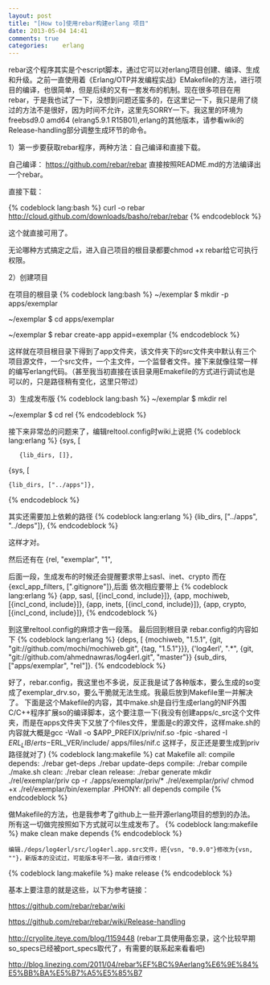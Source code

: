 ```yaml
---
layout: post
title: "[How to]使用rebar构建erlang 项目"
date: 2013-05-04 14:41
comments: true
categories:    erlang 
---
```


rebar这个程序其实是个escript脚本，通过它可以对erlang项目创建、编译、生成和升级。之前一直使用着《Erlang/OTP并发编程实战》EMakefile的方法，进行项目的编译，也很简单，但是后续的又有一套发布的机制。现在很多项目在用rebar，于是我也试了一下，没想到问题还蛮多的，在这里记一下，我只是用了绕过的方法不是很好，因为时间不允许，这里先SORRY一下。我这里的环境为freebsd9.0 amd64 (elrang5.9.1 R15B01),erlang的其他版本，请参看wiki的Release-handling部分调整生成环节的命令。

1）第一步要获取rebar程序，两种方法：自己编译和直接下载。

<!-- more -->

自己编译：
https://github.com/rebar/rebar
直接按照README.md的方法编译出一个rebar。

直接下载：

{% codeblock lang:bash %}
curl -o rebar http://cloud.github.com/downloads/basho/rebar/rebar
{% endcodeblock %}

这个就直接可用了。

无论哪种方式搞定之后，进入自己项目的根目录都要chmod +x rebar给它可执行权限。

2）创建项目

在项目的根目录
{% codeblock lang:bash %}
~/exemplar $ mkdir -p apps/exemplar

~/exemplar $ cd apps/exemplar

~/exemplar $ rebar create-app appid=exemplar
{% endcodeblock %}

这样就在项目根目录下得到了app文件夹，该文件夹下的src文件夹中默认有三个项目源文件，一个src文件，一个主文件，一个监督者文件。接下来就像往常一样的编写erlang代码。（甚至我当初直接在该目录用Emakefile的方式进行调试也是可以的，只是路径稍有变化，这里只带过）

3）生成发布版
{% codeblock lang:bash %}
~/exemplar $ mkdir rel

~/exemplar $ cd rel
{% endcodeblock %}

接下来非常怂的问题来了，编辑reltool.config时wiki上说把
{% codeblock lang:erlang %}
{sys, [

       {lib_dirs, []},

{sys, [

    {lib_dirs, ["../apps"]},
{% endcodeblock %}

其实还需要加上依赖的路径
{% codeblock lang:erlang %}
    {lib_dirs, ["../apps", "../deps"]},
{% endcodeblock %}

这样才对。

然后还有在  {rel, "exemplar", "1",

后面一段，生成发布的时候还会提醒要求带上sasl、inet、crypto
而在 {excl_app_filters, ["\.gitignore"]},后面
依次相应要带上
{% codeblock lang:erlang %}
       {app, sasl,   [{incl_cond, include}]},
       {app, mochiweb,   [{incl_cond, include}]},
       {app, inets,   [{incl_cond, include}]},
       {app, crypto,   [{incl_cond, include}]},
{% endcodeblock %}

到这里reltool.config的麻烦才告一段落。
最后回到根目录
rebar.config的内容如下
{% codeblock lang:erlang %}
{deps, [
    {mochiweb, "1.5.1",
        {git, "git://github.com/mochi/mochiweb.git",
            {tag, "1.5.1"}}},
        {'log4erl', ".*",
            {git, "git://github.com/ahmednawras/log4erl.git",
                "master"}}
{sub_dirs, ["apps/exemplar", "rel"]}.
{% endcodeblock %}

好了，rebar.config，我这里也不多说，反正我是试了各种版本，要么生成的so变成了exemplar_drv.so，要么干脆就无法生成。我最后放到Makefile里一并解决了。
下面是这个Makefile的内容，其中make.sh是自行生成erlang的NIF外围C/C++程序扩展so的编译脚本，这个要注意一下(我没有创建apps/c_src这个文件夹，而是在apps文件夹下又放了个files文件，里面是c的源文件，这样make.sh的内容就大概是gcc -Wall -o $APP_PREFIX/priv/nif.so -fpic -shared -I $ERL_LIB/erts-$ERL_VER/include/ apps/files/nif.c 这样子，反正还是要生成到priv路径就对了)
{% codeblock lang:makefile %}
cat Makefile
all: compile
depends:
        ./rebar get-deps
        ./rebar update-deps
compile:
        ./rebar compile
        ./make.sh
clean:
        ./rebar clean
release:
        ./rebar generate
        mkdir ./rel/exemplar/priv
        cp -r ./apps/exemplar/priv/* ./rel/exemplar/priv/
        chmod +x ./rel/exemplar/bin/exemplar
.PHONY: all depends compile
{% endcodeblock %}

做Makefile的方法，也是我参考了github上一些开源erlang项目的想到的办法。
所有这一切做完按照如下方式就可以生成发布了。
{% codeblock lang:makefile %}
    make clean
    make depends
{% endcodeblock %}

    编辑./deps/log4erl/src/log4erl.app.src文件，把{vsn, "0.9.0"}修改为{vsn, ""}，新版本的没试过，可能版本号不一致，请自行修改！
{% codeblock lang:makefile %}
    make release
{% endcodeblock %}

基本上要注意的就是这些，以下为参考链接：

https://github.com/rebar/rebar/wiki

https://github.com/rebar/rebar/wiki/Release-handling

http://cryolite.iteye.com/blog/1159448  (rebar工具使用备忘录，这个比较早期so_specs已经被port_specs取代了，有需要的联系起来看看吧)

http://blog.linezing.com/2011/04/rebar%EF%BC%9Aerlang%E6%9E%84%E5%BB%BA%E5%B7%A5%E5%85%B7
